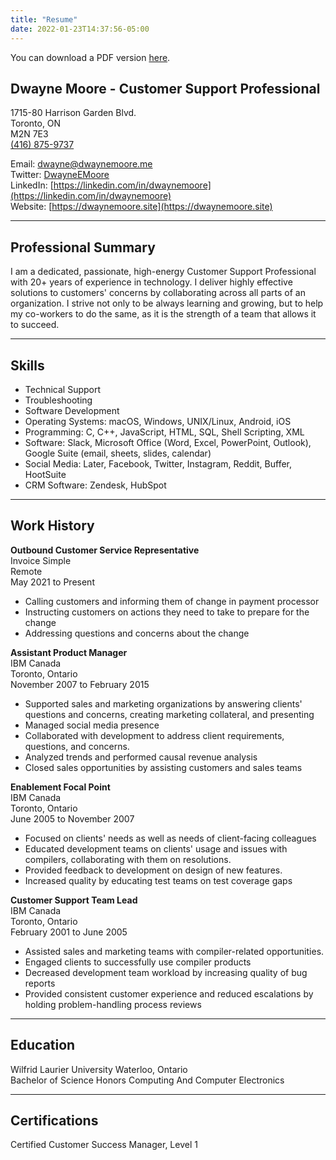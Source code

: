 ```yaml
---
title: "Resume"
date: 2022-01-23T14:37:56-05:00
---
```

You can download a PDF version [here](/Dwayne_Moore_Resume.pdf).

## Dwayne Moore - Customer Support Professional

1715-80 Harrison Garden Blvd.  
Toronto, ON  
M2N 7E3  
[(416) 875-9737](tel:4168759737)

Email: [dwayne@dwaynemoore.me](mailto:dwayne@dwaynemoore.me)  
Twitter: [DwayneEMoore](https://twitter.com/DwayneEMoore)  
LinkedIn: [https://linkedin.com/in/dwaynemoore](https://linkedin.com/in/dwaynemoore)  
Website: [https://dwaynemoore.site](https://dwaynemoore.site)

---

## Professional Summary

I am a dedicated, passionate, high-energy Customer Support Professional with 20+ years of experience in technology. I deliver highly effective solutions to customers' concerns by collaborating across all parts of an organization. I strive not only to be always learning and growing, but to help my co-workers to do the same, as it is the strength of a team that allows it to succeed.

---

## Skills

- Technical Support   
- Troubleshooting  
- Software Development  
- Operating Systems: macOS, Windows, UNIX/Linux, Android, iOS  
- Programming: C, C++, JavaScript, HTML, SQL, Shell Scripting, XML  
- Software: Slack, Microsoft Office (Word, Excel, PowerPoint, Outlook), Google Suite (email, sheets, slides, calendar)  
- Social Media: Later, Facebook, Twitter, Instagram, Reddit, Buffer, HootSuite  
- CRM Software: Zendesk, HubSpot  

---

## Work History

**Outbound Customer Service Representative**      
Invoice Simple   
Remote  
May 2021 to Present  

- Calling customers and informing them of change in payment processor
- Instructing customers on actions they need to take to prepare for the change
- Addressing questions and concerns about the change
   

**Assistant Product Manager**    
IBM Canada  
Toronto, Ontario  
November 2007 to February 2015  

- Supported sales and marketing organizations by answering clients' questions and concerns, creating marketing collateral, and presenting
- Managed social media presence
- Collaborated with development to address client requirements, questions, and concerns.
- Analyzed trends and performed causal revenue analysis
- Closed sales opportunities by assisting customers and sales teams
   

**Enablement Focal Point**    
IBM Canada  
Toronto, Ontario  
June 2005 to November 2007  

- Focused on clients' needs as well as needs of client-facing colleagues
- Educated development teams on clients' usage and issues with compilers, collaborating with them on resolutions.
- Provided feedback to development on design of new features.
- Increased quality by educating test teams on test coverage gaps
   

**Customer Support Team Lead**    
IBM Canada  
Toronto, Ontario  
February 2001 to June 2005  

- Assisted sales and marketing teams with compiler-related opportunities.
- Engaged clients to successfully use compiler products
- Decreased development team workload by increasing quality of bug reports
- Provided consistent customer experience and reduced escalations by holding problem-handling process reviews

---

## Education

Wilfrid Laurier University Waterloo, Ontario  
Bachelor of Science Honors Computing And Computer Electronics 

---

## Certifications

Certified Customer Success Manager, Level 1  

